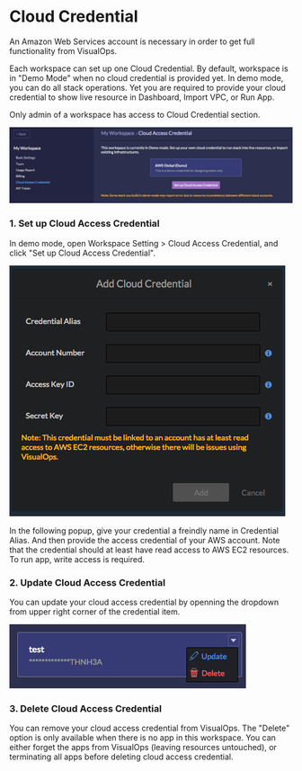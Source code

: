 # Cloud Credential
An Amazon Web Services account is necessary in order to get full functionality from VisualOps. 

Each workspace can set up one Cloud Credential. By default, workspace is in "Demo Mode" when no cloud credential is provided yet. In demo mode, you can do all stack operations. Yet you are required to provide your cloud credential to show live resource in Dashboard, Import VPC, or Run App.

Only admin of a workspace has access to Cloud Credential section.
 
![](https://raw.githubusercontent.com/MadeiraCloud/docs-image/master/ide_workspace_credential_demo.png)

### 1. Set up Cloud Access Credential

In demo mode, open Workspace Setting > Cloud Access Credential, and click "Set up Cloud Access Credential".

![](https://raw.githubusercontent.com/MadeiraCloud/docs-image/master/ide_workspace_credential_add.png)

In the following popup, give your credential a freindly name in Credential Alias. And then provide the access credential of your AWS account. Note that the credential should at least have read access to AWS EC2 resources. To run app, write access is required.

### 2. Update Cloud Access Credential

You can update your cloud access credential by openning the dropdown from upper right corner of the credential item.

![](https://raw.githubusercontent.com/MadeiraCloud/docs-image/master/ide_workspace_credential_dropdown.png)

### 3. Delete Cloud Access Credential 

You can remove your cloud access credential from VisualOps. The "Delete" option is only available when there is no app in this workspace. You can either forget the apps from VisualOps (leaving resources untouched), or terminating all apps before deleting cloud access credential.
